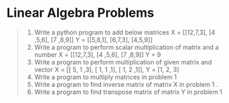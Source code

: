 # Linear Algebra Problems

> 1. Write a python program to add below matrices
>     X = [[12,7,3], [4 ,5,6], [7 ,8,9]]
>     Y = [[5,8,1], [6,7,3], [4,5,9]]
> 2. Write a program to perform scalar multiplication of matrix and a number
>     X = [[12,7,3], [4 ,5,6], [7 ,8,9]]
>     Y = 9
> 3. Write a program to perform multiplication of given matrix and vector
>     X = [[ 5, 1 ,3], [ 1, 1 ,1], [ 1, 2 ,1]], Y = [1, 2, 3]
> 4. Write a program to multiply matrices in problem 1
> 5. Write a program to find inverse matrix of matrix X in problem 1 .
> 6. Write a program to find transpose matrix of matrix Y in problem 1

